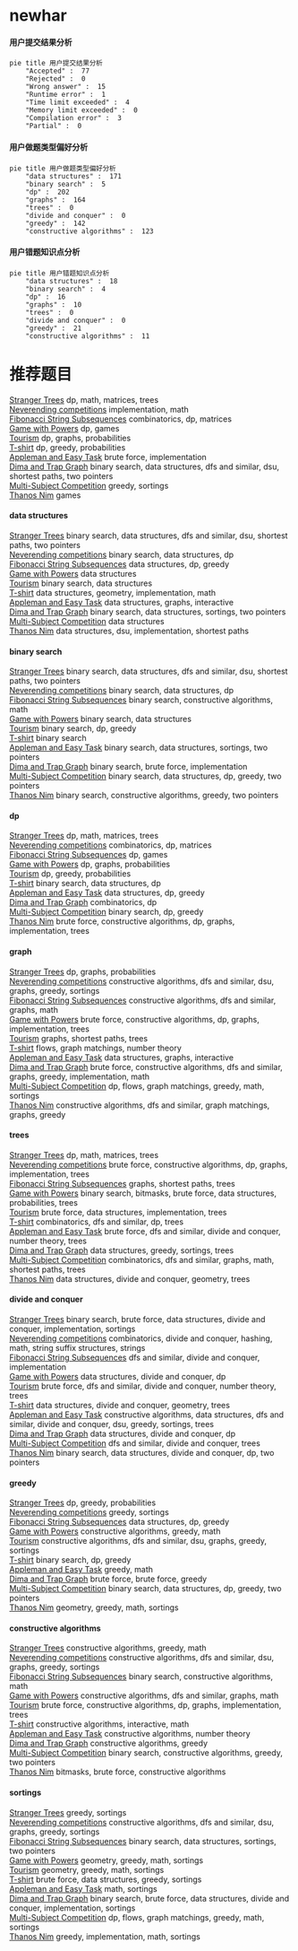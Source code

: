# newhar
<!-- tabs:start -->
#### **用户提交结果分析**

```mermaid
pie title 用户提交结果分析
    "Accepted" :  77
    "Rejected" :  0
    "Wrong answer" :  15
    "Runtime error" :  1
    "Time limit exceeded" :  4
    "Memory limit exceeded" :  0
    "Compilation error" :  3
    "Partial" :  0
```
#### **用户做题类型偏好分析**

```mermaid
pie title 用户做题类型偏好分析
    "data structures" :  171
    "binary search" :  5
    "dp" :  202
    "graphs" :  164
    "trees" :  0
    "divide and conquer" :  0
    "greedy" :  142
    "constructive algorithms" :  123
```
#### **用户错题知识点分析**

```mermaid
pie title 用户错题知识点分析
    "data structures" :  18
    "binary search" :  4
    "dp" :  16
    "graphs" :  10
    "trees" :  0
    "divide and conquer" :  0
    "greedy" :  21
    "constructive algorithms" :  11
```
<!-- tabs:end -->
# 推荐题目
[Stranger Trees](http://codeforces.com/problemset/problem/917/D)		dp,
                        math,
                        matrices,
                        trees		  
[Neverending competitions](http://codeforces.com/problemset/problem/765/A)		implementation,
                        math		  
[Fibonacci String Subsequences](http://codeforces.com/problemset/problem/946/F)		combinatorics,
                        dp,
                        matrices		  
[Game with Powers](http://codeforces.com/problemset/problem/317/D)		dp,
                        games		  
[Tourism](http://codeforces.com/problemset/problem/1310/D)		dp,
                        graphs,
                        probabilities		  
[T-shirt](http://codeforces.com/problemset/problem/183/D)		dp,
                        greedy,
                        probabilities		  
[Appleman and Easy Task](http://codeforces.com/problemset/problem/462/A)		brute force,
                        implementation		  
[Dima and Trap Graph](http://codeforces.com/problemset/problem/366/D)		binary search,
                        data structures,
                        dfs and similar,
                        dsu,
                        shortest paths,
                        two pointers		  
[Multi-Subject Competition](http://codeforces.com/problemset/problem/1082/C)		greedy,
                        sortings		  
[Thanos Nim](https://codeforces.com/contest/1162/problem/E)		games		  
<!-- tabs:start -->
#### **data structures**
[Stranger Trees](http://codeforces.com/problemset/problem/366/D)		binary search,
                        data structures,
                        dfs and similar,
                        dsu,
                        shortest paths,
                        two pointers		  
[Neverending competitions](http://codeforces.com/problemset/problem/567/C)		binary search,
                        data structures,
                        dp		  
[Fibonacci String Subsequences](http://codeforces.com/problemset/problem/1251/E1)		data structures,
                        dp,
                        greedy		  
[Game with Powers](http://codeforces.com/problemset/problem/414/E)		data structures		  
[Tourism](http://codeforces.com/problemset/problem/749/D)		binary search,
                        data structures		  
[T-shirt](http://codeforces.com/problemset/problem/1163/C2)		data structures,
                        geometry,
                        implementation,
                        math		  
[Appleman and Easy Task](http://codeforces.com/problemset/problem/1499/G)		data structures,
                        graphs,
                        interactive		  
[Dima and Trap Graph](http://codeforces.com/problemset/problem/1324/D)		binary search,
                        data structures,
                        sortings,
                        two pointers		  
[Multi-Subject Competition](http://codeforces.com/problemset/problem/1089/K)		data structures		  
[Thanos Nim](https://codeforces.com/contest/1484/problem/D)		data structures,
                        dsu,
                        implementation,
                        shortest paths		  
#### **binary search**
[Stranger Trees](http://codeforces.com/problemset/problem/366/D)		binary search,
                        data structures,
                        dfs and similar,
                        dsu,
                        shortest paths,
                        two pointers		  
[Neverending competitions](http://codeforces.com/problemset/problem/567/C)		binary search,
                        data structures,
                        dp		  
[Fibonacci String Subsequences](http://codeforces.com/problemset/problem/985/D)		binary search,
                        constructive algorithms,
                        math		  
[Game with Powers](http://codeforces.com/problemset/problem/749/D)		binary search,
                        data structures		  
[Tourism](http://codeforces.com/problemset/problem/727/F)		binary search,
                        dp,
                        greedy		  
[T-shirt](http://codeforces.com/problemset/problem/24/E)		binary search		  
[Appleman and Easy Task](http://codeforces.com/problemset/problem/1324/D)		binary search,
                        data structures,
                        sortings,
                        two pointers		  
[Dima and Trap Graph](http://codeforces.com/problemset/problem/911/B)		binary search,
                        brute force,
                        implementation		  
[Multi-Subject Competition](http://codeforces.com/problemset/problem/1492/C)		binary search,
                        data structures,
                        dp,
                        greedy,
                        two pointers		  
[Thanos Nim](http://codeforces.com/problemset/problem/1463/D)		binary search,
                        constructive algorithms,
                        greedy,
                        two pointers		  
#### **dp**
[Stranger Trees](http://codeforces.com/problemset/problem/917/D)		dp,
                        math,
                        matrices,
                        trees		  
[Neverending competitions](http://codeforces.com/problemset/problem/946/F)		combinatorics,
                        dp,
                        matrices		  
[Fibonacci String Subsequences](http://codeforces.com/problemset/problem/317/D)		dp,
                        games		  
[Game with Powers](http://codeforces.com/problemset/problem/1310/D)		dp,
                        graphs,
                        probabilities		  
[Tourism](http://codeforces.com/problemset/problem/183/D)		dp,
                        greedy,
                        probabilities		  
[T-shirt](http://codeforces.com/problemset/problem/567/C)		binary search,
                        data structures,
                        dp		  
[Appleman and Easy Task](http://codeforces.com/problemset/problem/1251/E1)		data structures,
                        dp,
                        greedy		  
[Dima and Trap Graph](http://codeforces.com/problemset/problem/479/E)		combinatorics,
                        dp		  
[Multi-Subject Competition](http://codeforces.com/problemset/problem/727/F)		binary search,
                        dp,
                        greedy		  
[Thanos Nim](http://codeforces.com/problemset/problem/1244/D)		brute force,
                        constructive algorithms,
                        dp,
                        graphs,
                        implementation,
                        trees		  
#### **graph**
[Stranger Trees](http://codeforces.com/problemset/problem/1310/D)		dp,
                        graphs,
                        probabilities		  
[Neverending competitions](http://codeforces.com/problemset/problem/1253/D)		constructive algorithms,
                        dfs and similar,
                        dsu,
                        graphs,
                        greedy,
                        sortings		  
[Fibonacci String Subsequences](http://codeforces.com/problemset/problem/1270/G)		constructive algorithms,
                        dfs and similar,
                        graphs,
                        math		  
[Game with Powers](http://codeforces.com/problemset/problem/1244/D)		brute force,
                        constructive algorithms,
                        dp,
                        graphs,
                        implementation,
                        trees		  
[Tourism](http://codeforces.com/problemset/problem/1051/F)		graphs,
                        shortest paths,
                        trees		  
[T-shirt](http://codeforces.com/problemset/problem/498/C)		flows,
                        graph matchings,
                        number theory		  
[Appleman and Easy Task](http://codeforces.com/problemset/problem/1499/G)		data structures,
                        graphs,
                        interactive		  
[Dima and Trap Graph](http://codeforces.com/problemset/problem/1487/C)		brute force,
                        constructive algorithms,
                        dfs and similar,
                        graphs,
                        greedy,
                        implementation,
                        math		  
[Multi-Subject Competition](http://codeforces.com/problemset/problem/1437/C)		dp,
                        flows,
                        graph matchings,
                        greedy,
                        math,
                        sortings		  
[Thanos Nim](http://codeforces.com/problemset/problem/1470/D)		constructive algorithms,
                        dfs and similar,
                        graph matchings,
                        graphs,
                        greedy		  
#### **trees**
[Stranger Trees](http://codeforces.com/problemset/problem/917/D)		dp,
                        math,
                        matrices,
                        trees		  
[Neverending competitions](http://codeforces.com/problemset/problem/1244/D)		brute force,
                        constructive algorithms,
                        dp,
                        graphs,
                        implementation,
                        trees		  
[Fibonacci String Subsequences](http://codeforces.com/problemset/problem/1051/F)		graphs,
                        shortest paths,
                        trees		  
[Game with Powers](http://codeforces.com/problemset/problem/1479/D)		binary search,
                        bitmasks,
                        brute force,
                        data structures,
                        probabilities,
                        trees		  
[Tourism](http://codeforces.com/problemset/problem/1511/C)		brute force,
                        data structures,
                        implementation,
                        trees		  
[T-shirt](http://codeforces.com/problemset/problem/1499/F)		combinatorics,
                        dfs and similar,
                        dp,
                        trees		  
[Appleman and Easy Task](http://codeforces.com/problemset/problem/1491/E)		brute force,
                        dfs and similar,
                        divide and conquer,
                        number theory,
                        trees		  
[Dima and Trap Graph](http://codeforces.com/problemset/problem/1466/D)		data structures,
                        greedy,
                        sortings,
                        trees		  
[Multi-Subject Competition](http://codeforces.com/problemset/problem/1495/D)		combinatorics,
                        dfs and similar,
                        graphs,
                        math,
                        shortest paths,
                        trees		  
[Thanos Nim](http://codeforces.com/problemset/problem/1303/G)		data structures,
                        divide and conquer,
                        geometry,
                        trees		  
#### **divide and conquer**
[Stranger Trees](http://codeforces.com/problemset/problem/1461/D)		binary search,
                        brute force,
                        data structures,
                        divide and conquer,
                        implementation,
                        sortings		  
[Neverending competitions](http://codeforces.com/problemset/problem/1466/G)		combinatorics,
                        divide and conquer,
                        hashing,
                        math,
                        string suffix structures,
                        strings		  
[Fibonacci String Subsequences](http://codeforces.com/problemset/problem/1490/D)		dfs and similar,
                        divide and conquer,
                        implementation		  
[Game with Powers](https://codeforces.com/contest/1483/problem/C)		data structures,
                        divide and conquer,
                        dp		  
[Tourism](http://codeforces.com/problemset/problem/1491/E)		brute force,
                        dfs and similar,
                        divide and conquer,
                        number theory,
                        trees		  
[T-shirt](http://codeforces.com/problemset/problem/1303/G)		data structures,
                        divide and conquer,
                        geometry,
                        trees		  
[Appleman and Easy Task](http://codeforces.com/problemset/problem/1494/D)		constructive algorithms,
                        data structures,
                        dfs and similar,
                        divide and conquer,
                        dsu,
                        greedy,
                        sortings,
                        trees		  
[Dima and Trap Graph](http://codeforces.com/problemset/problem/1482/E)		data structures,
                        divide and conquer,
                        dp		  
[Multi-Subject Competition](http://codeforces.com/problemset/problem/566/C)		dfs and similar,
                        divide and conquer,
                        trees		  
[Thanos Nim](http://codeforces.com/problemset/problem/1428/F)		binary search,
                        data structures,
                        divide and conquer,
                        dp,
                        two pointers		  
#### **greedy**
[Stranger Trees](http://codeforces.com/problemset/problem/183/D)		dp,
                        greedy,
                        probabilities		  
[Neverending competitions](http://codeforces.com/problemset/problem/1082/C)		greedy,
                        sortings		  
[Fibonacci String Subsequences](http://codeforces.com/problemset/problem/1251/E1)		data structures,
                        dp,
                        greedy		  
[Game with Powers](https://codeforces.com/contest/477/problem/B)		constructive algorithms,
                        greedy,
                        math		  
[Tourism](http://codeforces.com/problemset/problem/1253/D)		constructive algorithms,
                        dfs and similar,
                        dsu,
                        graphs,
                        greedy,
                        sortings		  
[T-shirt](http://codeforces.com/problemset/problem/727/F)		binary search,
                        dp,
                        greedy		  
[Appleman and Easy Task](http://codeforces.com/problemset/problem/402/A)		greedy,
                        math		  
[Dima and Trap Graph](http://codeforces.com/problemset/problem/1415/B)		brute force,
                        brute force,
                        greedy		  
[Multi-Subject Competition](http://codeforces.com/problemset/problem/1492/C)		binary search,
                        data structures,
                        dp,
                        greedy,
                        two pointers		  
[Thanos Nim](https://codeforces.com/contest/1496/problem/C)		geometry,
                        greedy,
                        math,
                        sortings		  
#### **constructive algorithms**
[Stranger Trees](https://codeforces.com/contest/477/problem/B)		constructive algorithms,
                        greedy,
                        math		  
[Neverending competitions](http://codeforces.com/problemset/problem/1253/D)		constructive algorithms,
                        dfs and similar,
                        dsu,
                        graphs,
                        greedy,
                        sortings		  
[Fibonacci String Subsequences](http://codeforces.com/problemset/problem/985/D)		binary search,
                        constructive algorithms,
                        math		  
[Game with Powers](http://codeforces.com/problemset/problem/1270/G)		constructive algorithms,
                        dfs and similar,
                        graphs,
                        math		  
[Tourism](http://codeforces.com/problemset/problem/1244/D)		brute force,
                        constructive algorithms,
                        dp,
                        graphs,
                        implementation,
                        trees		  
[T-shirt](http://codeforces.com/problemset/problem/679/A)		constructive algorithms,
                        interactive,
                        math		  
[Appleman and Easy Task](http://codeforces.com/problemset/problem/449/C)		constructive algorithms,
                        number theory		  
[Dima and Trap Graph](http://codeforces.com/problemset/problem/1493/A)		constructive algorithms,
                        greedy		  
[Multi-Subject Competition](http://codeforces.com/problemset/problem/1463/D)		binary search,
                        constructive algorithms,
                        greedy,
                        two pointers		  
[Thanos Nim](https://codeforces.com/contest/1456/problem/B)		bitmasks,
                        brute force,
                        constructive algorithms		  
#### **sortings**
[Stranger Trees](http://codeforces.com/problemset/problem/1082/C)		greedy,
                        sortings		  
[Neverending competitions](http://codeforces.com/problemset/problem/1253/D)		constructive algorithms,
                        dfs and similar,
                        dsu,
                        graphs,
                        greedy,
                        sortings		  
[Fibonacci String Subsequences](http://codeforces.com/problemset/problem/1324/D)		binary search,
                        data structures,
                        sortings,
                        two pointers		  
[Game with Powers](https://codeforces.com/contest/1496/problem/C)		geometry,
                        greedy,
                        math,
                        sortings		  
[Tourism](http://codeforces.com/problemset/problem/1495/A)		geometry,
                        greedy,
                        math,
                        sortings		  
[T-shirt](http://codeforces.com/problemset/problem/1497/A)		brute force,
                        data structures,
                        greedy,
                        sortings		  
[Appleman and Easy Task](http://codeforces.com/problemset/problem/1427/A)		math,
                        sortings		  
[Dima and Trap Graph](http://codeforces.com/problemset/problem/1461/D)		binary search,
                        brute force,
                        data structures,
                        divide and conquer,
                        implementation,
                        sortings		  
[Multi-Subject Competition](http://codeforces.com/problemset/problem/1437/C)		dp,
                        flows,
                        graph matchings,
                        greedy,
                        math,
                        sortings		  
[Thanos Nim](http://codeforces.com/problemset/problem/1473/A)		greedy,
                        implementation,
                        math,
                        sortings		  
<!-- tabs:end -->
